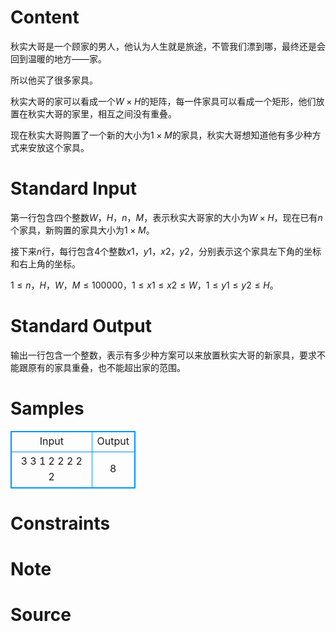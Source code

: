 
# Content

秋实大哥是一个顾家的男人，他认为人生就是旅途，不管我们漂到哪，最终还是会回到温暖的地方——家。

所以他买了很多家具。

秋实大哥的家可以看成一个$W\times H$的矩阵，每一件家具可以看成一个矩形，他们放置在秋实大哥的家里，相互之间没有重叠。

现在秋实大哥购置了一个新的大小为$1\times M$的家具，秋实大哥想知道他有多少种方式来安放这个家具。

# Standard Input

第一行包含四个整数$W，H，n，M$，表示秋实大哥家的大小为$W\times H$，现在已有$n$个家具，新购置的家具大小为$1\times M$。

接下来$n$行，每行包含$4$个整数$x1，y1，x2，y2$，分别表示这个家具左下角的坐标和右上角的坐标。

$1\leq n，H，W，M\leq 100000$，$1\leq x1\leq x2\leq W$，$1\leq y1\leq  y2\leq H。$

# Standard Output

输出一行包含一个整数，表示有多少种方案可以来放置秋实大哥的新家具，要求不能跟原有的家具重叠，也不能超出家的范围。

# Samples

<style>
        table,table tr th, table tr td { border:1px solid #0094ff; }
        table { width: 200px; min-height: 25px; line-height: 25px; text-align: center; border-collapse: collapse;}   
    </style>
<table>
	<tr>
		<td>Input</td>
		<td>Output</td>
	</tr>
<tr><td>3 3 1 2
2 2 2 2</td><td>8</td></tr></table>


# Constraints



# Note



# Source


